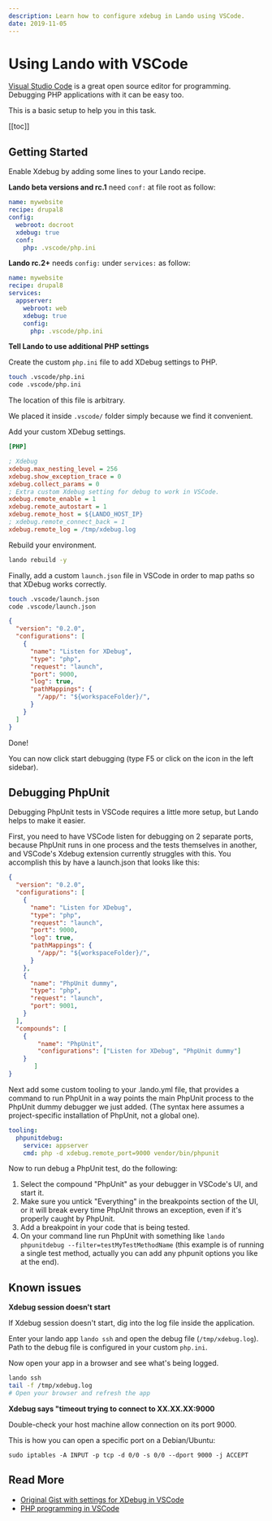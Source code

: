 ```yaml
---
description: Learn how to configure xdebug in Lando using VSCode.
date: 2019-11-05
---
```


# Using Lando with VSCode

<GuideHeader />

[Visual Studio Code](https://github.com/Microsoft/vscode/) is a great open source editor for programming. Debugging PHP applications with it can be easy too.

This is a basic setup to help you in this task.

[[toc]]

## Getting Started

Enable Xdebug by adding some lines to your Lando recipe.

**Lando beta versions and rc.1** need `conf:` at file root as follow:

```yaml
name: mywebsite
recipe: drupal8
config:
  webroot: docroot
  xdebug: true
  conf:
    php: .vscode/php.ini
```

**Lando rc.2+** needs `config:` under `services:` as follow:

```yaml
name: mywebsite
recipe: drupal8
services:
  appserver:
    webroot: web
    xdebug: true
    config:
      php: .vscode/php.ini
```

**Tell Lando to use additional PHP settings**

Create the custom `php.ini` file to add XDebug settings to PHP.

```bash
touch .vscode/php.ini
code .vscode/php.ini
```

The location of this file is arbitrary.

We placed it inside `.vscode/` folder simply because we find it convenient.

Add your custom XDebug settings.

```ini
[PHP]

; Xdebug
xdebug.max_nesting_level = 256
xdebug.show_exception_trace = 0
xdebug.collect_params = 0
; Extra custom Xdebug setting for debug to work in VSCode.
xdebug.remote_enable = 1
xdebug.remote_autostart = 1
xdebug.remote_host = ${LANDO_HOST_IP}
; xdebug.remote_connect_back = 1
xdebug.remote_log = /tmp/xdebug.log
```

Rebuild your environment.

```bash
lando rebuild -y
```

Finally, add a custom `launch.json` file in VSCode in order to map paths so that XDebug works correctly.

```bash
touch .vscode/launch.json
code .vscode/launch.json
```

```json
{
  "version": "0.2.0",
  "configurations": [
    {
      "name": "Listen for XDebug",
      "type": "php",
      "request": "launch",
      "port": 9000,
      "log": true,
      "pathMappings": {
        "/app/": "${workspaceFolder}/",
      }
    }
  ]
}
```

Done!

You can now click start debugging (type F5 or click on the icon in the left sidebar).

## Debugging PhpUnit

Debugging PhpUnit tests in VSCode requires a little more setup, but Lando helps to make it easier.

First, you need to have VSCode listen for debugging on 2 separate ports, because PhpUnit runs in one process and the tests themselves in another, and VSCode's Xdebug extension currently struggles with this. You accomplish this by have a launch.json that looks like this:

```json
{
  "version": "0.2.0",
  "configurations": [
    {
      "name": "Listen for XDebug",
      "type": "php",
      "request": "launch",
      "port": 9000,
      "log": true,
      "pathMappings": {
        "/app/": "${workspaceFolder}/",
      }
    },
    {
      "name": "PhpUnit dummy",
      "type": "php",
      "request": "launch",
      "port": 9001,
    }
  ],
  "compounds": [
    {
        "name": "PhpUnit",
        "configurations": ["Listen for XDebug", "PhpUnit dummy"]
    }
       ]
}
```

Next add some custom tooling to your .lando.yml file, that provides a command to run PhpUnit in a way points the main PhpUnit process to the PhpUnit dummy debugger we just added. (The syntax here assumes a project-specific installation of PhpUnit, not a global one).

```yml
tooling:
  phpunitdebug:
    service: appserver
    cmd: php -d xdebug.remote_port=9000 vendor/bin/phpunit
```

Now to run debug a PhpUnit test, do the following:

1. Select the compound "PhpUnit" as your debugger in VSCode's UI, and start it.
2. Make sure you untick "Everything" in the breakpoints section of the UI, or it will break every time PhpUnit throws an exception, even if it's properly caught by PhpUnit.
3. Add a breakpoint in your code that is being tested.
4. On your command line run PhpUnit with something like `lando phpunitdebug --filter=testMyTestMethodName` (this example is of running a single test method, actually you can add any phpunit options you like at the end).

## Known issues

**Xdebug session doesn't start**

If Xdebug session doesn't start, dig into the log file inside the application.

Enter your lando app `lando ssh` and open the debug file (`/tmp/xdebug.log`). Path to the debug file is configured in your custom `php.ini`.

Now open your app in a browser and see what's being logged.

```bash
lando ssh
tail -f /tmp/xdebug.log
# Open your browser and refresh the app
```

**Xdebug says "timeout trying to connect to XX.XX.XX:9000**

Double-check your host machine allow connection on its port 9000.

This is how you can open a specific port on a Debian/Ubuntu:

`sudo iptables -A INPUT -p tcp -d 0/0 -s 0/0 --dport 9000 -j ACCEPT`

## Read More

*   [Original Gist with settings for XDebug in VSCode](https://gist.github.com/MatthieuScarset/0c3860def9ff1f0b84e32f618c740655)
*   [PHP programming in VSCode](https://code.visualstudio.com/docs/languages/php)

<GuideFooter />
<Newsletter />
